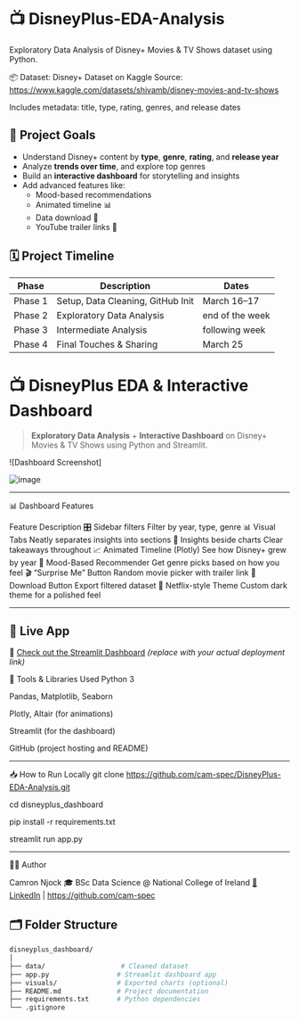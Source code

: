 
# 📺 DisneyPlus-EDA-Analysis

Exploratory Data Analysis of Disney+ Movies & TV Shows dataset using Python.

📦 Dataset: Disney+ Dataset on Kaggle
Source: https://www.kaggle.com/datasets/shivamb/disney-movies-and-tv-shows

Includes metadata: title, type, rating, genres, and release dates



## 🎯 Project Goals

- Understand Disney+ content by **type**, **genre**, **rating**, and **release year**
- Analyze **trends over time**, and explore top genres
- Build an **interactive dashboard** for storytelling and insights
- Add advanced features like:
  - Mood-based recommendations
  - Animated timeline 📊
  - Data download 📂
  - YouTube trailer links 🎥

## 🗓️ Project Timeline

| Phase | Description | Dates |
|-------|-------------|-------|
| Phase 1 | Setup, Data Cleaning, GitHub Init | March 16–17 |
| Phase 2 | Exploratory Data Analysis | end of the week |
| Phase 3 | Intermediate Analysis | following week |
| Phase 4 | Final Touches & Sharing | March 25|

# 📺 DisneyPlus EDA & Interactive Dashboard

> **Exploratory Data Analysis** + **Interactive Dashboard** on Disney+ Movies & TV Shows using Python and Streamlit.

![Dashboard Screenshot]

![image](https://github.com/user-attachments/assets/4179a891-cebb-4226-b47c-586d2daefc08)

---
📊 Dashboard Features

Feature	Description
🎛️ Sidebar filters	Filter by year, type, genre
📊 Visual Tabs	Neatly separates insights into sections
🧠 Insights beside charts	Clear takeaways throughout
📈 Animated Timeline (Plotly)	See how Disney+ grew by year
🤖 Mood-Based Recommender	Get genre picks based on how you feel
🎬 “Surprise Me” Button	Random movie picker with trailer link
📂 Download Button	Export filtered dataset
🎨 Netflix-style Theme	Custom dark theme for a polished feel

---

## 🚀 Live App

🔗 [Check out the Streamlit Dashboard](https://share.streamlit.io/your-link) *(replace with your actual deployment link)*


🔧 Tools & Libraries Used
Python 3

Pandas, Matplotlib, Seaborn

Plotly, Altair (for animations)

Streamlit (for the dashboard)

GitHub (project hosting and README)


---
📥 How to Run Locally
git clone https://github.com/cam-spec/DisneyPlus-EDA-Analysis.git

cd disneyplus_dashboard

pip install -r requirements.txt

streamlit run app.py



---
🧑‍💻 Author

Camron Njock
🎓 BSc Data Science @ National College of Ireland
[🔗 LinkedIn](https://www.linkedin.com/in/camron-njock-003812262/) | https://github.com/cam-spec

## 🗂️ Folder Structure

```bash
disneyplus_dashboard/
│
├── data/                   # Cleaned dataset
├── app.py                 # Streamlit dashboard app
├── visuals/               # Exported charts (optional)
├── README.md              # Project documentation
├── requirements.txt       # Python dependencies
└── .gitignore



